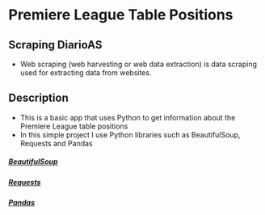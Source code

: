 # Premiere League Table Positions

## Scraping DiarioAS
- Web scraping (web harvesting or web data extraction) is data scraping used for extracting data from websites.

## Description
- This is a basic app that uses Python to get information about the Premiere League table positions
- In this simple project I use Python libraries such as BeautifulSoup, Requests and Pandas

##### [BeautifulSoup](https://www.crummy.com/software/BeautifulSoup/bs4/doc/ "Heading link")
##### [Requests](https://requests.readthedocs.io/en/master/ "Heading link")
##### [Pandas](https://pandas.pydata.org/ "Heading link")